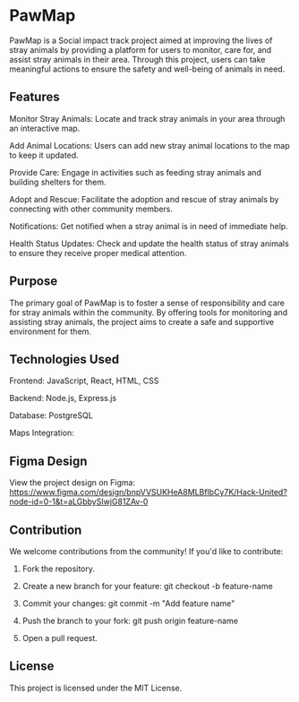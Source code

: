 # PawMap

PawMap is a Social impact track project aimed at improving the lives of stray animals by providing a platform for users to monitor, care for, and assist stray animals in their area. Through this project, users can take meaningful actions to ensure the safety and well-being of animals in need.

## Features

Monitor Stray Animals: Locate and track stray animals in your area through an interactive map.

Add Animal Locations: Users can add new stray animal locations to the map to keep it updated.

Provide Care: Engage in activities such as feeding stray animals and building shelters for them.

Adopt and Rescue: Facilitate the adoption and rescue of stray animals by connecting with other community members.

Notifications: Get notified when a stray animal is in need of immediate help.

Health Status Updates: Check and update the health status of stray animals to ensure they receive proper medical attention.

## Purpose

The primary goal of PawMap is to foster a sense of responsibility and care for stray animals within the community. By offering tools for monitoring and assisting stray animals, the project aims to create a safe and supportive environment for them.

## Technologies Used

Frontend: JavaScript, React, HTML, CSS

Backend: Node.js, Express.js

Database: PostgreSQL

Maps Integration:

## Figma Design

View the project design on Figma:
https://www.figma.com/design/bnpVVSUKHeA8MLBflbCy7K/Hack-United?node-id=0-1&t=aLGbbySIwjG81ZAv-0

## Contribution

We welcome contributions from the community! If you'd like to contribute:

1. Fork the repository.

2. Create a new branch for your feature:
   git checkout -b feature-name

3. Commit your changes:
   git commit -m "Add feature name"

4. Push the branch to your fork:
   git push origin feature-name

5. Open a pull request.

## License

This project is licensed under the MIT License.

